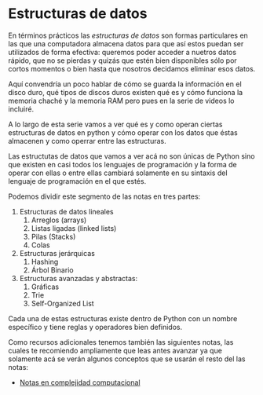 # Estructuras de datos

En términos prácticos las _estructuras de datos_ son formas particulares en las que una computadora almacena datos para que así estos puedan ser utilizados de forma efectiva: queremos poder acceder a nuetros datos rápido, que no se pierdas y quizás que estén bien disponibles sólo por cortos momentos o bien hasta que nosotros decidamos eliminar esos datos.  

Aquí convendría un poco hablar de cómo se guarda la información en el disco duro, qué tipos de discos duros existen qué es y cómo funciona la memoria chaché y la memoria RAM pero pues en la serie de videos lo incluiré. 

A lo largo de esta serie vamos a ver qué es y como operan ciertas estructuras de datos en python y cómo operar con los datos que éstas almacenen y como operrar entre las estructuras. 

Las estructutas de datos que vamos a ver acá no son únicas de Python sino que existen en casi todos los lenguajes de programación y la forma de operar con ellas o entre ellas cambiará solamente en su sintaxis del lenguaje de programación en el que estés.

Podemos dividir este segmento de las notas en tres partes:
1. Estructuras de datos lineales
    1. Arreglos (arrays)
    2. Listas ligadas (linked lists)
    3. Pilas (Stacks)
    4. Colas
2. Estructuras jerárquicas
    1. Hashing
    2. Árbol Binario
3. Estructuras avanzadas y abstractas:
    1. Gráficas
    2. Trie
    3. Self-Organized List

Cada una de estas estructuras existe dentro de Python con un nombre específico y tiene reglas y operadores bien definidos. 

Como recursos adicionales tenemos también las siguientes notas, las cuales te recomiendo ampliamente que leas antes avanzar ya que solamente acá se verán algunos conceptos que se usarán el resto del las notas:
* [Notas en complejidad computacional](https://github.com/uncrayon/MiniCursoPython3/blob/master/Notas_Adicionales/Complejidad_Computacional/Complejidad_Computacional.ipynb)
